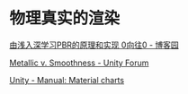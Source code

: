 # 物理真实的渲染

[由浅入深学习PBR的原理和实现     0向往0 - 博客园](https://www.cnblogs.com/timlly/p/10631718.html?from=timeline&isappinstalled=0)

[Metallic v. Smoothness - Unity Forum](https://forum.unity.com/threads/metallic-v-smoothness.524704/)

[Unity - Manual: Material charts](https://docs.unity3d.com/Manual/StandardShaderMaterialCharts.html)

